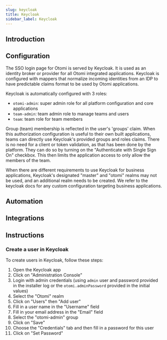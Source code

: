 ```yaml
---
slug: keycloak
title: Keycloak
sidebar_label: Keycloak
---
```


## Introduction

## Configuration

The SSO login page for Otomi is served by Keycloak. It is used as an identity broker or provider for all Otomi integrated applications. Keycloak is configured with mappers that normalize incoming identities from an IDP to have predictable claims format to be used by Otomi applications.

Keycloak is automatically configured with 3 roles:

- `otomi-admin`: super admin role for all platform configuration and core applications
- `team-admin`: team admin role to manage teams and users
- `team`: team role for team members

Group (team) membership is reflected in the user's 'groups' claim. When this authorization configuration is useful to their own built applications, teams can directly use Keycloak's provided groups and roles claims. There is no need for a client or token validation, as that has been done by the platform. They can do so by turning on the "Authenticate with Single Sign On" checkbox. This then limits the application access to only allow the members of the team.

When there are different requirements to use Keycloak for business applications, Keycloak's designated "master" and "otomi" realms may not be used, and an additional realm needs to be created. We refer to the keycloak docs for any custom configuration targeting business applications.

## Automation

## Integrations

## Instructions
### Create a user in Keycloak

To create users in Keycloak, follow these steps:

1. Open the Keycloak app
2. Click on "Administration Console"
3. Login with admin credentials (using `admin` user and password provided in the installer log or the `otomi.adminPassword` provided in the initial values)
4. Select the "Otomi" realm
5. Click on "Users" then "Add user"
6. Fill in a user name in the "Username" field
7. Fill in your email address in the "Email" field
8. Select the "otomi-admin" group
9. Click on "Save"
10. Choose the "Credentials" tab and then fill in a password for this user
11. Click on "Set Password"
